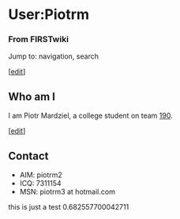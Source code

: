 # User:Piotrm

### From FIRSTwiki

Jump to: navigation, search

[[edit](/index.php?title=User:Piotrm&action=edit&section=1 "Edit section: Who
am I" )]

## Who am I

I am Piotr Mardziel, a college student on team [190](/index.php/190 "190" ).

[[edit](/index.php?title=User:Piotrm&action=edit&section=2 "Edit section:
Contact" )]

## Contact

  * AIM: piotrm2 
  * ICQ: 7311154 
  * MSN: piotrm3 at hotmail.com 

this is just a test 0.682557700042711

